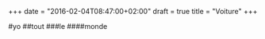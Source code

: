 +++
date = "2016-02-04T08:47:00+02:00"
draft = true
title = "Voiture"
+++

#yo
##tout
###le
####monde